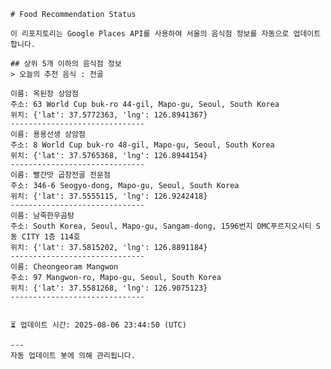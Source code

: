 
    # Food Recommendation Status

    이 리포지토리는 Google Places API를 사용하여 서울의 음식점 정보를 자동으로 업데이트합니다.

    ## 상위 5개 이하의 음식점 정보
    > 오늘의 추천 음식 : 전골

	이름: 옥된장 상암점
	주소: 63 World Cup buk-ro 44-gil, Mapo-gu, Seoul, South Korea
	위치: {'lat': 37.5772363, 'lng': 126.8941367}
	------------------------------
	이름: 용용선생 상암점
	주소: 8 World Cup buk-ro 48-gil, Mapo-gu, Seoul, South Korea
	위치: {'lat': 37.5765368, 'lng': 126.8944154}
	------------------------------
	이름: 빨간맛 곱창전골 전문점
	주소: 346-6 Seogyo-dong, Mapo-gu, Seoul, South Korea
	위치: {'lat': 37.5555115, 'lng': 126.9242418}
	------------------------------
	이름: 남죽한우곰탕
	주소: South Korea, Seoul, Mapo-gu, Sangam-dong, 1596번지 DMC푸르지오시티 S동 CITY 1층 114호
	위치: {'lat': 37.5815202, 'lng': 126.8891184}
	------------------------------
	이름: Cheongeoram Mangwon
	주소: 97 Mangwon-ro, Mapo-gu, Seoul, South Korea
	위치: {'lat': 37.5581268, 'lng': 126.9075123}
	------------------------------


    ⏳ 업데이트 시간: 2025-08-06 23:44:50 (UTC)

    ---
    자동 업데이트 봇에 의해 관리됩니다.
    